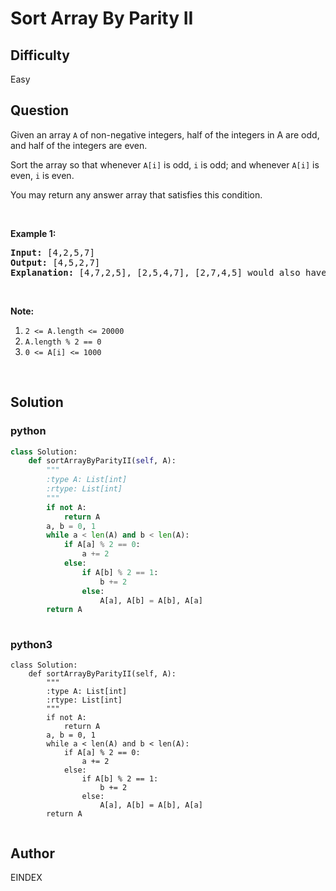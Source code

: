 # Sort Array By Parity II

## Difficulty
Easy

## Question
<p>Given an array <code>A</code>&nbsp;of non-negative integers, half of the integers in A are odd, and half of the integers are even.</p>

<p>Sort the array so that whenever <code>A[i]</code> is odd, <code>i</code> is odd; and whenever <code>A[i]</code> is even, <code>i</code> is even.</p>

<p>You may return any answer array that satisfies this condition.</p>

<p>&nbsp;</p>

<p><strong>Example 1:</strong></p>

<pre>
<strong>Input: </strong><span id="example-input-1-1">[4,2,5,7]</span>
<strong>Output: </strong><span id="example-output-1">[4,5,2,7]</span>
<strong>Explanation: </strong>[4,7,2,5], [2,5,4,7], [2,7,4,5] would also have been accepted.
</pre>

<p>&nbsp;</p>

<p><strong>Note:</strong></p>

<ol>
	<li><code>2 &lt;= A.length &lt;= 20000</code></li>
	<li><code>A.length % 2 == 0</code></li>
	<li><code>0 &lt;= A[i] &lt;= 1000</code></li>
</ol>

<div>
<p>&nbsp;</p>
</div>

## Solution
### python
```python
class Solution:
    def sortArrayByParityII(self, A):
        """
        :type A: List[int]
        :rtype: List[int]
        """
        if not A:
            return A
        a, b = 0, 1
        while a < len(A) and b < len(A):
            if A[a] % 2 == 0:
                a += 2
            else:
                if A[b] % 2 == 1:
                    b += 2
                else:
                    A[a], A[b] = A[b], A[a]
        return A    
        

```
### python3
```python3
class Solution:
    def sortArrayByParityII(self, A):
        """
        :type A: List[int]
        :rtype: List[int]
        """
        if not A:
            return A
        a, b = 0, 1
        while a < len(A) and b < len(A):
            if A[a] % 2 == 0:
                a += 2
            else:
                if A[b] % 2 == 1:
                    b += 2
                else:
                    A[a], A[b] = A[b], A[a]
        return A    
        
```

## Author
EINDEX